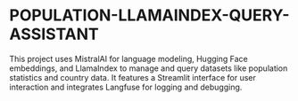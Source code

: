 # POPULATION-LLAMAINDEX-QUERY-ASSISTANT
This project uses MistralAI for language modeling, Hugging Face embeddings, and LlamaIndex to manage and query datasets like population statistics and country data. It features a Streamlit interface for user interaction and integrates Langfuse for logging and debugging.
